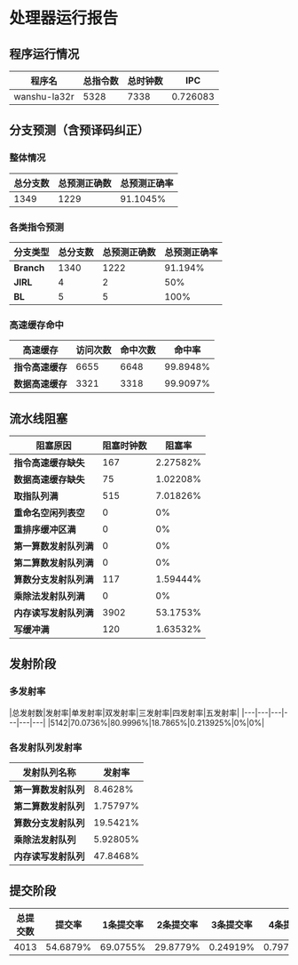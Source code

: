 # 处理器运行报告
## 程序运行情况
|程序名|总指令数|总时钟数|IPC|
|---|---|---|---|
|wanshu-la32r|5328|7338|0.726083|

## 分支预测（含预译码纠正）
### 整体情况
|总分支数|总预测正确数|总预测正确率|
|---|---|---|
|1349|1229|91.1045%|

### 各类指令预测
|分支类型|总分支数|总预测正确数|总预测正确率|
|---|---|---|---|
|**Branch**| 1340 | 1222 | 91.194%|
|**JIRL**| 4 | 2 | 50%|
|**BL**| 5 | 5 | 100%|

### 高速缓存命中
|高速缓存|访问次数|命中次数|命中率|
|---|---|---|---|
|**指令高速缓存**| 6655 | 6648 | 99.8948%|
|**数据高速缓存**| 3321 | 3318 | 99.9097%|
## 流水线阻塞
|阻塞原因|阻塞时钟数|阻塞率|
|---|---|---|
|**指令高速缓存缺失**| 167 | 2.27582%|
|**数据高速缓存缺失**| 75 | 1.02208%|
|**取指队列满**| 515 | 7.01826%|
|**重命名空闲列表空**|0 | 0%|
|**重排序缓冲区满**|0 | 0%|
|**第一算数发射队列满**|0 | 0%|
|**第二算数发射队列满**|0 | 0%|
|**算数分支发射队列满**|117 | 1.59444%|
|**乘除法发射队列满**|0 | 0%|
|**内存读写发射队列满**|3902 | 53.1753%|
|**写缓冲满**|120 | 1.63532%|

## 发射阶段
### 多发射率
|总发射数|发射率|单发射率|双发射率|三发射率|四发射率|五发射率|
|---|---|---|---|---|---|
|5142|70.0736%|80.9996%|18.7865%|0.213925%|0%|0%|

### 各发射队列发射率
|发射队列名称|发射率|
|---|---|
|**第一算数发射队列**|8.4628%|
|**第二算数发射队列**|1.75797%|
|**算数分支发射队列**|19.5421%|
|**乘除法发射队列**|5.92805%|
|**内存读写发射队列**|47.8468%|

## 提交阶段
|总提交数|提交率|1条提交率|2条提交率|3条提交率|4条提交率|
|---|---|---|---|---|---|
|4013|54.6879%|69.0755%|29.8779%|0.24919%|0.797408%|
